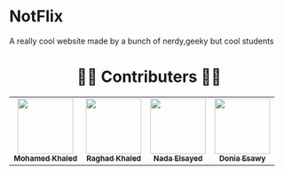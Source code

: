 # NotFlix

A really cool website made by a bunch of nerdy,geeky but cool students 
<h1 align="center"> 👨‍💻 Contributers 👩‍💻 </h1>

<table>
  <tr>
    <td align="center"><a href="https://github.com/MohamedElhadidy001"><img src="https://avatars.githubusercontent.com/u/56936494?v=4" width="100px;" alt=""/><br /><sub><b>Mohamed Khaled</b></sub></a><br />
    </td><td align="center"><a href="https://github.com/Raghad-Khaled"><img src="https://avatars.githubusercontent.com/u/60848147?v=4" width="100px;" alt=""/><br /><sub><b>Raghad Khaled</b></sub></a><br />
    </td><td align="center"><a href="https://github.com/nadaelsayed11"><img src="https://avatars.githubusercontent.com/u/49396399?v=4" width="100px;" alt=""/><br /><sub><b>Nada Elsayed</b></sub></a><br />
    </td> <td align="center"><a href="https://github.com/DoniaEsawi/"><img src="https://avatars.githubusercontent.com/u/56982963?v=4" width="100px;" alt=""/><br /><sub><b>Donia Esawy</b></sub></a><br />
    </td>
    </tr>
  </table>

<!-- Contributors table START 
| [![Mohamed Khaled](https://avatars.githubusercontent.com/u/56936494?v=4)<br /><sub>Mohamed Khaled</sub>](https://github.com/MohamedElhadidy001)<br /> | [![Raghad Khaled](https://avatars.githubusercontent.com/u/60848147?v=4)<br /><sub>Raghad Khaled</sub>](https://github.com/Raghad-Khaled)<br /> | [![Nada Elsayed](https://avatars.githubusercontent.com/u/49396399?v=4)<br /><sub>Nada Elsayed</sub>](https://github.com/nadaelsayed11)<br /> |[![Donia Esawy](https://avatars.githubusercontent.com/u/56982963?v=4)<br /><sub>Donia Esawy</sub>](https://github.com/DoniaEsawi/)<br /> |
| :---: | :---: | :---: |
-->
<!-- Contributors table END -->

